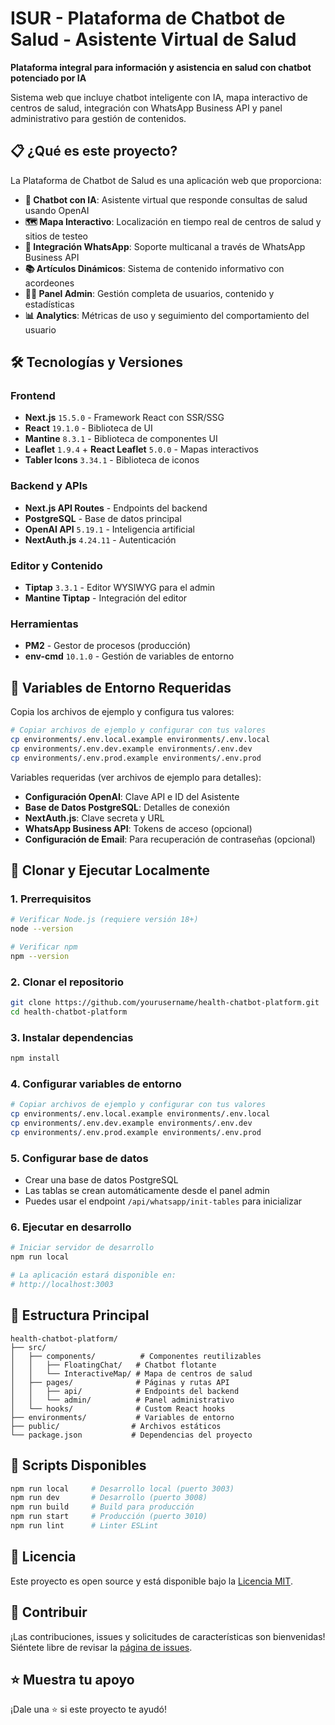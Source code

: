 # ISUR - Plataforma de Chatbot de Salud - Asistente Virtual de Salud

**Plataforma integral para información y asistencia en salud con chatbot potenciado por IA**

Sistema web que incluye chatbot inteligente con IA, mapa interactivo de centros de salud, integración con WhatsApp Business API y panel administrativo para gestión de contenidos.

## 📋 ¿Qué es este proyecto?

La Plataforma de Chatbot de Salud es una aplicación web que proporciona:

- **🤖 Chatbot con IA**: Asistente virtual que responde consultas de salud usando OpenAI
- **🗺️ Mapa Interactivo**: Localización en tiempo real de centros de salud y sitios de testeo
- **📱 Integración WhatsApp**: Soporte multicanal a través de WhatsApp Business API
- **📚 Artículos Dinámicos**: Sistema de contenido informativo con acordeones
- **👨‍💼 Panel Admin**: Gestión completa de usuarios, contenido y estadísticas
- **📊 Analytics**: Métricas de uso y seguimiento del comportamiento del usuario

## 🛠️ Tecnologías y Versiones

### **Frontend**
- **Next.js** `15.5.0` - Framework React con SSR/SSG
- **React** `19.1.0` - Biblioteca de UI
- **Mantine** `8.3.1` - Biblioteca de componentes UI
- **Leaflet** `1.9.4` + **React Leaflet** `5.0.0` - Mapas interactivos
- **Tabler Icons** `3.34.1` - Biblioteca de iconos

### **Backend y APIs**
- **Next.js API Routes** - Endpoints del backend
- **PostgreSQL** - Base de datos principal
- **OpenAI API** `5.19.1` - Inteligencia artificial
- **NextAuth.js** `4.24.11` - Autenticación

### **Editor y Contenido**
- **Tiptap** `3.3.1` - Editor WYSIWYG para el admin
- **Mantine Tiptap** - Integración del editor

### **Herramientas**
- **PM2** - Gestor de procesos (producción)
- **env-cmd** `10.1.0` - Gestión de variables de entorno

## 🔐 Variables de Entorno Requeridas

Copia los archivos de ejemplo y configura tus valores:

```bash
# Copiar archivos de ejemplo y configurar con tus valores
cp environments/.env.local.example environments/.env.local
cp environments/.env.dev.example environments/.env.dev  
cp environments/.env.prod.example environments/.env.prod
```

Variables requeridas (ver archivos de ejemplo para detalles):
- **Configuración OpenAI**: Clave API e ID del Asistente
- **Base de Datos PostgreSQL**: Detalles de conexión
- **NextAuth.js**: Clave secreta y URL
- **WhatsApp Business API**: Tokens de acceso (opcional)
- **Configuración de Email**: Para recuperación de contraseñas (opcional)

## 🚀 Clonar y Ejecutar Localmente

### **1. Prerrequisitos**
```bash
# Verificar Node.js (requiere versión 18+)
node --version

# Verificar npm
npm --version
```

### **2. Clonar el repositorio**
```bash
git clone https://github.com/yourusername/health-chatbot-platform.git
cd health-chatbot-platform
```

### **3. Instalar dependencias**
```bash
npm install
```

### **4. Configurar variables de entorno**
```bash
# Copiar archivos de ejemplo y configurar con tus valores
cp environments/.env.local.example environments/.env.local
cp environments/.env.dev.example environments/.env.dev
cp environments/.env.prod.example environments/.env.prod
```

### **5. Configurar base de datos**
- Crear una base de datos PostgreSQL
- Las tablas se crean automáticamente desde el panel admin
- Puedes usar el endpoint `/api/whatsapp/init-tables` para inicializar

### **6. Ejecutar en desarrollo**
```bash
# Iniciar servidor de desarrollo
npm run local

# La aplicación estará disponible en:
# http://localhost:3003
```


## 📁 Estructura Principal

```
health-chatbot-platform/
├── src/
│   ├── components/          # Componentes reutilizables
│   │   ├── FloatingChat/   # Chatbot flotante
│   │   └── InteractiveMap/ # Mapa de centros de salud
│   ├── pages/              # Páginas y rutas API
│   │   ├── api/            # Endpoints del backend
│   │   └── admin/          # Panel administrativo
│   └── hooks/              # Custom React hooks
├── environments/           # Variables de entorno
├── public/                # Archivos estáticos
└── package.json           # Dependencias del proyecto
```

## 🎯 Scripts Disponibles

```bash
npm run local     # Desarrollo local (puerto 3003)
npm run dev       # Desarrollo (puerto 3008)
npm run build     # Build para producción
npm run start     # Producción (puerto 3010)
npm run lint      # Linter ESLint
```

## 📄 Licencia

Este proyecto es open source y está disponible bajo la [Licencia MIT](LICENSE).

## 🤝 Contribuir

¡Las contribuciones, issues y solicitudes de características son bienvenidas! Siéntete libre de revisar la [página de issues](../../issues).

## ⭐ Muestra tu apoyo

¡Dale una ⭐️ si este proyecto te ayudó!
